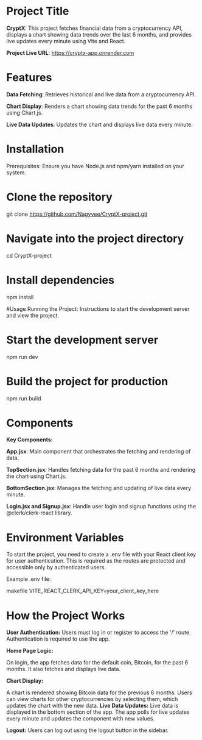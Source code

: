 # Project Title

**CryptX**: This project fetches financial data from a cryptocurrency API, displays a chart showing data trends over the last 6 months, and provides live updates every minute using Vite and React.

**Project Live URL**: https://cryptx-app.onrender.com

# Features

**Data Fetching**: Retrieves historical and live data from a cryptocurrency API.

**Chart Display**: Renders a chart showing data trends for the past 6 months using Chart.js.

**Live Data Updates**: Updates the chart and displays live data every minute.

# Installation
Prerequisites: Ensure you have Node.js and npm/yarn installed on your system.

# Clone the repository
git clone https://github.com/Nagyvee/CryptX-project.git

# Navigate into the project directory
cd CryptX-project

# Install dependencies
npm install

#Usage
Running the Project: Instructions to start the development server and view the project.

# Start the development server
npm run dev

# Build the project for production
npm run build

# Components
**Key Components:**

**App.jsx**: Main component that orchestrates the fetching and rendering of data.

**TopSection.jsx**: Handles fetching data for the past 6 months and rendering the chart using Chart.js.

**BottomSection.jsx**: Manages the fetching and updating of live data every minute.

**Login.jsx and Signup.jsx**: Handle user login and signup functions using the @clerk/clerk-react library.

# Environment Variables
To start the project, you need to create a .env file with your React client key for user authentication. This is required as the routes are protected and accessible only by authenticated users.

Example .env file:

makefile
VITE_REACT_CLERK_API_KEY=your_client_key_here

# How the Project Works

**User Authentication:** Users must log in or register to access the '/' route. Authentication is required to use the app.

**Home Page Logic:**

On login, the app fetches data for the default coin, Bitcoin, for the past 6 months.
It also fetches and displays live data.

**Chart Display:**

A chart is rendered showing Bitcoin data for the previous 6 months.
Users can view charts for other cryptocurrencies by selecting them, which updates the chart with the new data.
**Live Data Updates:**
Live data is displayed in the bottom section of the app.
The app polls for live updates every minute and updates the component with new values.

**Logout:**
Users can log out using the logout button in the sidebar.
